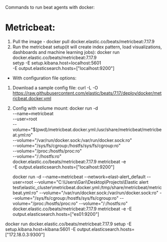 Commands to run beat agents with docker:

# Metricbeat:

1. Pull the image - docker pull docker.elastic.co/beats/metricbeat:7.17.9
2. Run the metricbeat setup(it will create index pattern, load visualizations, dashboards and machine learning jobs):
   docker run \
   docker.elastic.co/beats/metricbeat:7.17.9 \
   setyp -E setup.kibana.host=localhost:5601 \
   -E output.elasticsearch.hosts=["localhost:9200"]

- With configuration file options:

1. Download a sample config file:
   curl -L -O https://raw.githubusercontent.com/elastic/beats/7.17/deploy/docker/metricbeat.docker.yml
2. Config with volume mount:
   docker run -d \
    --name=metricbeat \
    --user=root \
    --volume="$(pwd)/metricbeat.docker.yml:/usr/share/metricbeat/metricbeat.yml:ro" \
    --volume="/var/run/docker.sock:/var/run/docker.sock:ro" \
    --volume="/sys/fs/cgroup:/hostfs/sys/fs/cgroup:ro" \
    --volume="/proc:/hostfs/proc:ro" \
    --volume="/:/hostfs:ro" \
    docker.elastic.co/beats/metricbeat:7.17.9 metricbeat -e \
    -E output.elasticsearch.hosts=["localhost:9200"]

   docker run -d --name=metricbeat --network=elast-alert_default --user=root --volume="C:\Users\Gari\Desktop\Projects\Elastic alert test\elastic_cluster\metricbeat.docker.yml:/tmp/share/metricbeat/metricbeat.yml:ro" --volume="/var/run/docker.sock:/var/run/docker.sock:ro" --volume="/sys/fs/cgroup:/hostfs/sys/fs/cgroup:ro" --volume="/proc:/hostfs/proc:ro" --volume="/:/hostfs:ro" docker.elastic.co/beats/metricbeat:7.17.9 metricbeat -e -E output.elasticsearch.hosts=["es01:9200"]

docker run docker.elastic.co/beats/metricbeat:7.17.9 setup -E setup.kibana.host=kibana:5601 -E output.elasticsearch.hosts=["172.18.0.3:9300"]
